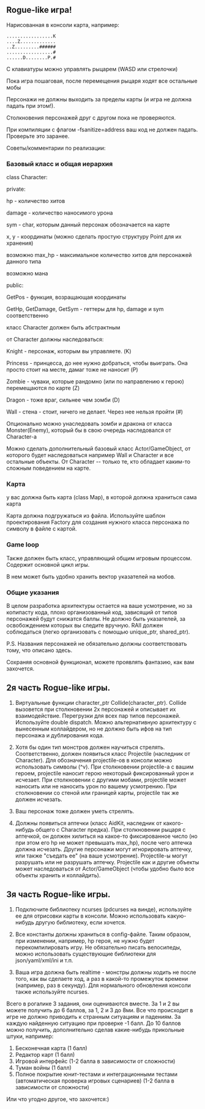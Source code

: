 ## Rogue-like игра!
 
Нарисованная в консоли карта, например:

```
.................K
....Z.............
..Z.........######
.................#  
......D........P.#
```

С клавиатуры можно управлять рыцарем (WASD или стрелочки)

Пока игра пошаговая, после перемещения рыцаря ходят все остальные мобы

Персонажи не должны выходить за пределы карты (и игра не должна падать при этом!).

Столкновения персонажей друг с другом пока не проверяются.


При компиляции с флагом -fsanitize=address ваш код не должен падать. Проверьте это заранее.


Советы/комментарии по реализации:

### Базовый класс и общая иерархия
class Character:

private:

hp - количество хитов

damage - количество наносимого урона 

sym - char, которым данный персонаж обозначается на карте


x, y - координаты (можно сделать простую структуру Point для их хранения)

возможно max_hp - максимальное количество хитов для персонажей данного типа

возможно мана

public:

GetPos - функция, возращающая координаты

GetHp, GetDamage, GetSym - геттеры для hp, damage и sym соответственно 



класс Character должен быть абстрактным


от Character должны наследоваться:

Knight - персонаж, которым вы управляете. (K)

Princess - принцесса, до нее нужно добраться, чтобы выиграть. Она просто стоит на месте, дамаг тоже не наносит (P)

Zombie - чуваки, которые рандомно (или по направлению к герою) перемещаются по карте (Z)

Dragon - тоже враг, сильнее чем зомби (D)

Wall - стена - стоит, ничего не делает. Через нее нельзя пройти (#)

Опционально можно унаследовать зомби и дракона от класса Monster(Enemy), который бы в свою очередь наследовался от Character-а

Можно сделать дополнительный базовый класс Actor/GameObject, от которого будет наследоваться например Wall и Character и все остальные объекты. От Character -- только те, кто обладает каким-то сложным поведением на карте.


### Карта
у вас должна быть карта (class Map), в которой должна храниться сама карта

Карта должна подгружаться из файла. Используйте шаблон проектирования Factory для создания нужного класса персонажа по символу в файле с картой. 

### Game loop

Также должен быть класс, управляющий общим игровым процессом. Содержит основной цикл игры.

В нем может быть удобно хранить вектор указателей на мобов.

### Общие указания
В целом разработка архитектуры остается на ваше усмотрение, но за копипасту кода, плохо организованный код, зависящий от типов персонажей будут снижатся баллы. Не должно быть указателей, за освобождением которых вы следите вручную. RAII должен соблюдаться (легко организовать с помощью unique_ptr, shared_ptr).


P.S. Названия персонажей не обязательно должны соответствовать тому, что описано здесь. 

Сохраняя основной функционал, можете проявлять фантазию, как вам захочется.


## 2я часть Rogue-like игры.

1. Виртуальные функции character_ptr Collide(character_ptr). Collide вызовется при столкновении 2х персонажей и описывает их взаимодействие.
Перегрузки для всех пар типов персонажей. Используйте double dispatch.
Можно альтернативную архитектуру с вынесенным коллайдером, но не должно быть ифов на тип персонажа и дублирования кода.

2. Хотя бы один тип монстров должен научиться стрелять. Соответственно, должен появиться класс Projectile (наследник от Character). Для обозначения projectile-ов в консоли можно использовать символы (^v). При столкновении projectile-а с вашим героем, projectile наносит герою некоторый фиксированный урон и исчезает. При столкновении с другими мобами, projectile может наносить или не наносить урон по вашему усмотрению. При столкновении со стеной или границей карты, projectile так же должен исчезать.

3. Ваш персонаж тоже должен уметь стрелять.

4. Должны появиться аптечки (класс AidKit, наследник от какого-нибудь общего с Character предка). При столкновении рыцаря с аптечкой, он должен хилиться на какое-то фиксированное число (но при этом его hp не может превышать max_hp), после чего аптечка должна исчезать. Другие персонажи могут игнорировать аптечку, или также "съедать ее" (на ваше усмотрение). Projectile-ы могут разрушать или не разрушать аптечку. Projectile как и другие объекты может наследоваться от Actor/GameObject (чтобы удобно было все объекты хранить и коллайдить).



## 3я часть Rogue-like игры.

1. Подключите библиотеку ncurses (pdcurses на винде), используйте ее для отрисовки карты в консоли. Можно использовать какую-нибудь другую библиотеку, если хочется.

2. Все константы должны храниться в config-файле. Таким образом, при изменении, например, hp героя, не нужно будет перекомпилировать игру. Не обязательно писать велосипеды, можно использовать существующие библиотеки для json/yaml/xml/ini и т.п.

3. Ваша игра должна быть realtime - монстры должны ходить не после того, как вы сделаете ход, а раз в какой-то промежуток времени (например, раз в секунду). Для нормального обновления консоли также используйте ncurses.



Всего в рогалике 3 задания, они оцениваются вместе. За 1 и 2 вы можете получить до 6 баллов, за 1, 2 и 3 до 8ми. Все что происходит в игре не должно приводить к странным ситуациям и падениям. За каждую найденную ситуацию при проверке -1 балл. До 10 баллов можно получить, дополнительно сделав какие-нибудь прикольные штуки, например:

1. Бесконечная карта (1 балл)
2. Редактор карт (1 балл)
3. Игровой интерфейс (1-2 балла в зависимости от сложности)
4. Туман войны (1 балл)
5. Полное покрытие юнит-тестами и интеграционными тестами (автоматическая проверка игровых сценариев) (1-2 балла в зависимости от сложности)

Или что угодно другое, что захочется:)